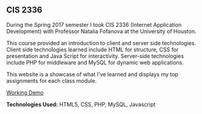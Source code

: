 ## CIS 2336
During the Spring 2017 semester I took CIS 2336 (Internet Application Development) with Professor Natalia Fofanova at the University of Houston.

This course provided an introduction to client and server side technologies. Client side technologies learned include HTML for structure, CSS for presentation and Java Script for interactivity. Server-side technologies include PHP for middleware and MySQL for dynamic web applications.

This website is a showcase of what I've learned and displays my top assignments for each class module. 

[Working Demo](https://ealdana.com/projects/cis2336/)

**Technologies Used:** HTML5, CSS, PHP, MySQL, Javascript